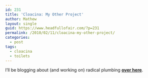 ```yaml
---
id: 231
title: 'Cloacina: My Other Project'
author: Mathew
layout: single
guid: https://www.headfullofair.com/?p=231
permalink: /2010/02/11/cloacina-my-other-project/
categories:
  - post
tags:
  - cloacina
  - toilets
---
```

I&#8217;ll be blogging about (and working on) radical plumbing **[over here][1]**.

 [1]: http://www.cloacina.org/blog